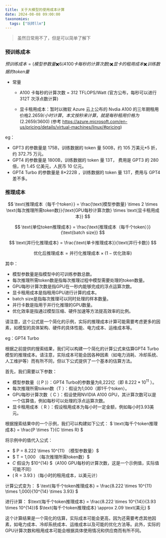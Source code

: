 ```yaml
---
title: 关于大模型的使用成本计算
date: 2024-08-08 09:00:00
taxonomies:
  tags: ["玩转llm"]
---
```


> 虽然日常用不了，但是可以简单了解下


### 预训练成本

$预训练成本 = ( 模型参数量 ✖️ 6 /A100 卡每秒的计算次数) ✖️ 显卡的租用成本 ✖️ 训练数据的 token 量$

- 常量

  - A100 卡每秒的计算次数 = 312 TFLOPS/Watt (官方公布，每秒可以进行 312T 次浮点数计算)

  - 显卡租用成本：暂时以微软 Azure 云上公布的 Nvdia A100 的三年期租用价格$2.2659/小时计算，本文按秒来计算，就是每秒租用价格为$(2.2659/3600) (参考 https://azure.microsoft.com/en-us/pricing/details/virtual-machines/linux/#pricing)

eg：

- GPT3 的参数量是 175B，训练数据的 token 量 500B，约 105 万美元*5 折，约 372.75 万元。
- GPT4 的参数量是 1800B，训练数据的 token 量 13T， 费用是 GPT3 的 280 倍，约 1.45 亿美元，人民币 10 亿元。
- GPT4 Turbo 的参数量是 8*222B ，训练数据的 token 量 13T，费用与 GPT4 差不多。

### 推理成本

$$
 \text{推理成本（每千个token）} = \frac{\text{模型参数量} \times 2 \times \text{每次推理所需token数}}{\text{GPU每秒计算次数} \times \text{显卡租用成本}} 
$$

$$
\text{单位token推理成本} = \frac{\text{推理成本（每千个token）}}{\text{batch size}}
$$

$$
\text{并行化推理成本} = \frac{\text{单卡推理成本}}{\text{并行卡数}}
$$

$$
\text{优化后推理成本} = \text{并行化推理成本} \times (1 - \text{优化效率}) 
$$



其中：
- 模型参数量是指模型中的可训练参数总数。
- 每次推理所需token数是指每次推理过程中模型需要处理的token数量。
- GPU每秒计算次数是指GPU在一秒内能够完成的浮点运算次数。
- 显卡租用成本是指租用GPU进行计算的成本。
- batch size是指每次推理可以同时处理的样本数量。
- 并行卡数是指用于并行化推理的GPU数量。
- 优化效率是指通过模型压缩、硬件加速等方法提高效率的比例。

请注意，这个公式是一个简化的示例，实际的推理成本计算可能需要考虑更多的因素，如模型的具体架构、硬件的具体性能、电力成本、运维成本等。



eg：GPT4 Turbo 

根据之前提供的搜索结果，我们可以构建一个简化的计算公式来估算GPT4 Turbo模型的推理成本。请注意，实际成本可能会因各种因素（如电力消耗、冷却系统、人工维护等）而有所不同，但以下公式提供了一个基本的估算方法。

首先，我们需要以下参数：
- 模型参数量（\( P \)）：GPT4 Turbo的参数量为8,222亿（即 $8.222 * 10^{11}$ ）。
- 每次推理所需token数（T ）：假设为1,000（即1千个token）。
- GPU每秒计算次数（ C ）：假设使用NVIDIA A100 GPU，其计算次数可以是一个估算值，例如每秒可以处理的浮点运算次数。
- 显卡租用成本（ R ）：假设租用成本为每小时一定金额，例如每小时3.93美元。

根据搜索结果中的一个示例，我们可以构建如下公式：
$ \text{每千个token推理成本} = \frac{P \times T}{C \times R} $

将示例中的值代入公式：
- $  P = 8.222 \times 10^{11} （模型参数量）$
- $ T = 1,000 （每次推理所需token数）$
- $C$ 假设为 $10^{14} $（A100 GPU每秒的计算次数，这是一个示例值，实际值可能不同）
- \( R = 3.93 \)（每小时的租用成本，以美元计）

计算公式变为：
$ \text{每千个token推理成本} = \frac{8.222 \times 10^{11} \times 1,000}{10^{14} \times 3.93} $

进行计算：
 $\text{每千个token推理成本} = \frac{8.222 \times 10^{14}}{3.93 \times 10^{14}}$ 
 $\text{每千个token推理成本} \approx 2.09 \text{美元} $

这个计算结果是一个简化的估算，实际成本可能会更高，因为还需要考虑其他因素，如电力成本、冷却系统成本、运维成本以及可能的优化方法等。此外，实际的GPU计算次数和租用成本可能会根据具体使用情况和供应商而有所不同。

